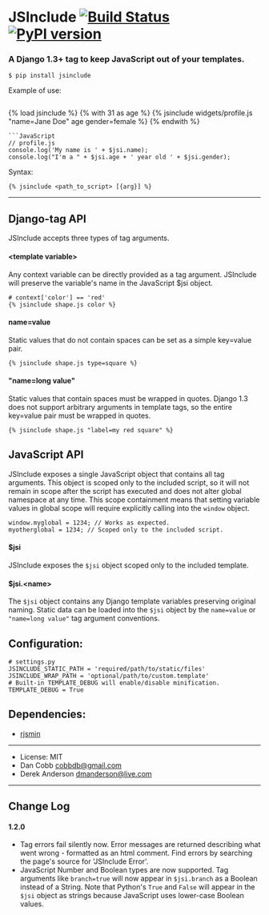 JSInclude [![Build Status](https://travis-ci.org/cobbdb/jsinclude.png?branch=master)](https://travis-ci.org/cobbdb/jsinclude) [![PyPI version](https://badge.fury.io/py/jsinclude.png)](http://badge.fury.io/py/jsinclude)
=========

### A Django 1.3+ tag to keep JavaScript out of your templates.

    $ pip install jsinclude

Example of use:
> ```HTML
<!-- template.html -->
{% load jsinclude %}
{% with 31 as age %}
    {% jsinclude widgets/profile.js "name=Jane Doe" age gender=female %}
{% endwith %}
```
```JavaScript
// profile.js
console.log('My name is ' + $jsi.name);
console.log("I'm a " + $jsi.age + ' year old ' + $jsi.gender);
```

Syntax:

    {% jsinclude <path_to_script> [{arg}] %}

-----------

## Django-tag API
JSInclude accepts three types of tag arguments.

#### &lt;template variable&gt;
Any context variable can be directly provided as a tag argument.
JSInclude will preserve the variable's name in the JavaScript $jsi object.

    # context['color'] == 'red'
    {% jsinclude shape.js color %}

#### name=value
Static values that do not contain spaces can be set as a simple
key=value pair.

    {% jsinclude shape.js type=square %}

#### "name=long value"
Static values that contain spaces must be wrapped in quotes. Django 1.3
does not support arbitrary arguments in template tags, so the entire
key=value pair must be wrapped in quotes.

    {% jsinclude shape.js "label=my red square" %}

## JavaScript API
JSInclude exposes a single JavaScript object that contains all
tag arguments. This object is scoped only to the included script,
so it will not remain in scope after the script has executed and
does not alter global namespace at any time. This scope containment
means that setting variable values in global scope will require
explicitly calling into the ```window``` object.

    window.myglobal = 1234; // Works as expected.
    myotherglobal = 1234; // Scoped only to the included script.

#### $jsi
JSInclude exposes the ``$jsi`` object scoped only to the included
template.

#### $jsi.&lt;name&gt;
The ``$jsi`` object contains any Django template variables preserving
original naming. Static data can be loaded into the ``$jsi`` object by
the ``name=value`` or ``"name=long value"`` tag argument conventions.

## Configuration:

    # settings.py
    JSINCLUDE_STATIC_PATH = 'required/path/to/static/files'
    JSINCLUDE_WRAP_PATH = 'optional/path/to/custom.template'
    # Built-in TEMPLATE_DEBUG will enable/disable minification.
    TEMPLATE_DEBUG = True

## Dependencies:
* [rjsmin](http://opensource.perlig.de/rjsmin/doc-1.0/index.html)

------------------------

* License: MIT
* Dan Cobb <cobbdb@gmail.com>
* Derek Anderson <dmanderson@live.com>

------------------------

## Change Log

#### 1.2.0

* Tag errors fail silently now. Error messages are returned describing what went wrong - formatted as an html comment. Find errors by searching the page's source for 'JSInclude Error'.
* JavaScript Number and Boolean types are now supported. Tag arguments like ```branch=true``` will now appear in ```$jsi.branch``` as a Boolean instead of a String. Note that Python's ```True``` and ```False``` will appear in the ```$jsi``` object as strings because JavaScript uses lower-case Boolean values.
